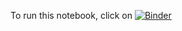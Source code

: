 To run this notebook, click on [![Binder](https://mybinder.org/badge.svg)](https://mybinder.org/v2/gh/friedrichknuth/shared_binder_notebooks/master)
